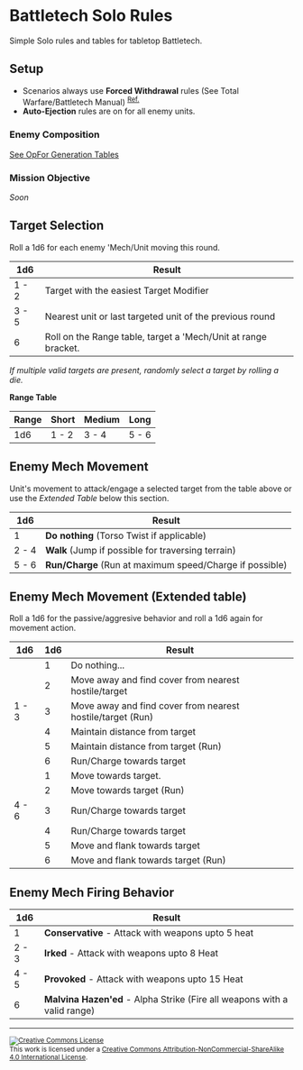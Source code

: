 # Battletech Solo Rules
Simple Solo rules and tables for tabletop Battletech.

## Setup

- Scenarios always use **Forced Withdrawal** rules (See Total Warfare/Battletech Manual) <sup>[Ref.](./Reference-HouseRules.md)</sup>
- **Auto-Ejection** rules are on for all enemy units.

### Enemy Composition
[See OpFor Generation Tables](./EnemyLanceGeneration.md)

### Mission Objective 

*Soon*

## Target Selection
Roll a 1d6 for each enemy 'Mech/Unit moving this round.

1d6 | Result
--- | ------ 
1 - 2 | Target with the easiest Target Modifier
3 - 5 | Nearest unit or last targeted unit of the previous round
6 | Roll on the Range table, target a 'Mech/Unit at range bracket.

*If multiple valid targets are present, randomly select a target by rolling a die.*

**Range Table**

Range | Short | Medium | Long
----- | ----- | ------ | ----
1d6 | 1 - 2 | 3 - 4 | 5 - 6

## Enemy Mech Movement

Unit's movement to attack/engage a selected target from the table above or use 
the *Extended Table* below this section.

1d6 | Result
--- | ------
1 | **Do nothing** (Torso Twist if applicable)
2 - 4 | **Walk** (Jump if possible for traversing terrain)
5 - 6 | **Run/Charge** (Run at maximum speed/Charge if possible)


## Enemy Mech Movement (Extended table)

Roll a 1d6 for the passive/aggresive behavior and roll a 1d6 again for movement action.

 1d6| 1d6 | Result
--- | --- | ------
&nbsp; | 1 | Do nothing...
&nbsp; | 2 | Move away and find cover from nearest hostile/target
1 - 3 | 3 | Move away and find cover from nearest hostile/target (Run)
&nbsp; | 4 | Maintain distance from target
&nbsp; | 5 | Maintain distance from target (Run)
&nbsp; | 6 | Run/Charge towards target 
&nbsp; | 1 | Move towards target.
&nbsp; | 2 | Move towards target (Run)
4 - 6 | 3 | Run/Charge towards target
&nbsp; | 4 | Run/Charge towards target
&nbsp; | 5 | Move and flank towards target
&nbsp; | 6 | Move and flank towards target (Run)


## Enemy Mech Firing Behavior

1d6 | Result
--- | ------
1 | **Conservative** - Attack with weapons upto 5 heat
2 - 3 | **Irked** - Attack with weapons upto 8 Heat
4 - 5 | **Provoked** - Attack with weapons upto 15 Heat
6 | **Malvina Hazen'ed** - Alpha Strike (Fire all weapons with a valid range)
  
--- 

<small><a rel="license" href="http://creativecommons.org/licenses/by-nc-sa/4.0/"><img alt="Creative Commons License" style="border-width:0" src="https://i.creativecommons.org/l/by-nc-sa/4.0/80x15.png" /></a><br />This work is licensed under a <a rel="license" href="http://creativecommons.org/licenses/by-nc-sa/4.0/">Creative Commons Attribution-NonCommercial-ShareAlike 4.0 International License</a>.</small>